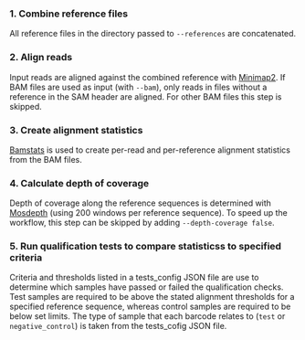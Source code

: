 ### 1. Combine reference files

All reference files in the directory passed to `--references` are concatenated.

### 2. Align reads

Input reads are aligned against the combined reference with [Minimap2](https://github.com/lh3/minimap2). If BAM files are used as input (with `--bam`), only reads in files without a reference in the SAM header are aligned. For other BAM files this step is skipped.

### 3. Create alignment statistics

[Bamstats](https://github.com/epi2me-labs/fastcat#bamstats) is used to create per-read and per-reference alignment statistics from the BAM files.

### 4. Calculate depth of coverage

Depth of coverage along the reference sequences is determined with [Mosdepth](https://github.com/brentp/mosdepth) (using 200 windows per reference sequence). To speed up the workflow, this step can be skipped by adding `--depth-coverage false`.

### 5. Run qualification tests to compare statisticss to specified criteria

Criteria and thresholds listed in a tests_config JSON file are use to determine which samples have passed or failed the qualification checks. 
Test samples are required to be above the stated alignment thresholds for a specified reference sequence, whereas control samples are required to be below set limits. The type of sample that each barcode relates to (`test` or `negative_control`) is taken from the tests_cofig JSON file.
